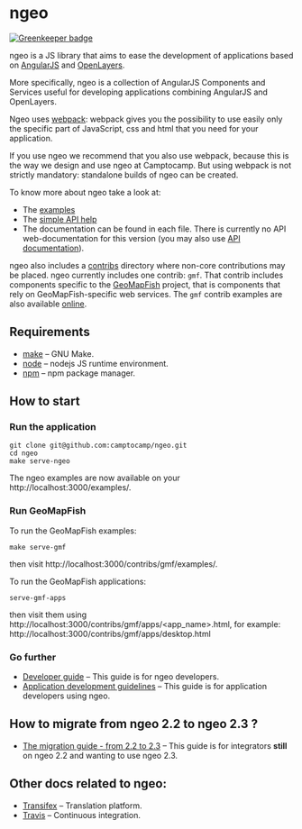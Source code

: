 # ngeo

[![Greenkeeper badge](https://badges.greenkeeper.io/camptocamp/ngeo.svg)](https://greenkeeper.io/)

ngeo is a JS library that aims to ease the development of applications based on
[AngularJS](https://angularjs.org/) and [OpenLayers](http://openlayers.org).

More specifically, ngeo is a collection of AngularJS Components and Services
useful for developing applications combining AngularJS and OpenLayers.

Ngeo uses [webpack](https://webpack.js.org): webpack gives you the possibility to use easily only the specific
part of JavaScript, css and html that you need for your application.

If you use ngeo we recommend that you also use webpack, because this is the way
we design and use ngeo at Camptocamp. But using webpack is not strictly mandatory:
standalone builds of ngeo can be created.

To know more about ngeo take a look at:

* The [examples](https://camptocamp.github.io/ngeo/master/examples)
* The [simple API help](https://camptocamp.github.io/ngeo/master/api/apihelp.html)
* The documentation can be found in each file. There is currently no API web-documentation for this
  version (you may also use [API documentation](https://camptocamp.github.io/ngeo/master/apidoc/index.html)).

ngeo also includes a [contribs](contribs) directory where non-core
contributions may be placed. ngeo currently includes one contrib: `gmf`.  That
contrib includes components specific to the
[GeoMapFish](https://geomapfish.org/) project, that is components that rely on
GeoMapFish-specific web services. The `gmf` contrib examples are also available
[online](https://camptocamp.github.io/ngeo/master/examples/contribs/gmf/).


## Requirements

* [make](https://www.gnu.org/software/make/) – GNU Make.
* [node](https://www.nodejs.org/) – nodejs JS runtime environment.
* [npm](https://www.npmjs.com/) – npm package manager.

## How to start

### Run the application

```
git clone git@github.com:camptocamp/ngeo.git
cd ngeo
make serve-ngeo
```

The ngeo examples are now available on your http://localhost:3000/examples/.

### Run GeoMapFish

To run the GeoMapFish examples:

```
make serve-gmf
```

then visit http://localhost:3000/contribs/gmf/examples/.

To run the GeoMapFish applications:

```
serve-gmf-apps
```

then visit them using
http://localhost:3000/contribs/gmf/apps/<app_name>.html, for example:
http://localhost:3000/contribs/gmf/apps/desktop.html

### Go further

* [Developer guide](docs/developer-guide.md) – This guide is for ngeo developers.
* [Application development guidelines](docs/guidelines.md) – This guide is for
  application developers using ngeo.


## How to migrate from ngeo 2.2 to ngeo 2.3 ?
* [The migration guide - from 2.2 to 2.3](docs/how_to_migrate_from_2.2_to_2.3.md) – This guide is for
  integrators **still** on ngeo 2.2 and wanting to use ngeo 2.3.


## Other docs related to ngeo:
* [Transifex](https://www.transifex.com/camptocamp/ngeo/) – Translation platform.
* [Travis](https://travis-ci.org/camptocamp/ngeo) – Continuous integration.
